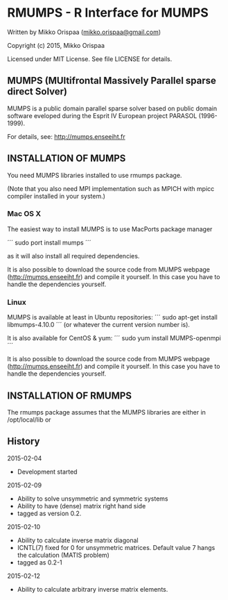 # RMUMPS - R Interface for MUMPS

Written by Mikko Orispaa (mikko.orispaa@gmail.com)

Copyright (c) 2015, Mikko Orispaa

Licensed under MIT License. See file LICENSE for details.


## MUMPS (MUltifrontal Massively Parallel sparse direct Solver)

MUMPS is a public domain parallel sparse solver based on public domain software eveloped during the Esprit IV European project PARASOL (1996-1999).

For details, see: http://mumps.enseeiht.fr


## INSTALLATION OF MUMPS

You need MUMPS libraries installed to use rmumps package.

(Note that you also need MPI implementation such as MPICH with mpicc compiler installed in your system.)

### Mac OS X

The easiest way to install MUMPS is to use MacPorts package manager

´´´
sudo port install mumps
´´´

as it will also install all required dependencies.

It is also possible to download the source code from MUMPS webpage (http://mumps.enseeiht.fr) and compile it yourself. In this case you have to handle the dependencies yourself.

### Linux

MUMPS is available at least in Ubuntu repositories:
´´´
sudo apt-get install libmumps-4.10.0 
´´´
(or whatever the current version number is).

It is also available for CentOS & yum:
´´´
sudo yum install MUMPS-openmpi
´´´

It is also possible to download the source code from MUMPS webpage (http://mumps.enseeiht.fr) and compile it yourself. In this case you have to handle the dependencies yourself.

## INSTALLATION OF RMUMPS

The rmumps package assumes that the MUMPS libraries are either in /opt/local/lib or 


## History

2015-02-04
- Development started

2015-02-09
- Ability to solve unsymmetric and symmetric systems
- Ability to have (dense) matrix right hand side
- tagged as version 0.2.

2015-02-10
- Ability to calculate inverse matrix diagonal
- ICNTL(7) fixed for 0 for unsymmetric matrices. Default value 7 hangs the calculation
  (MATIS problem)
- tagged as 0.2-1

2015-02-12
- Ability to calculate arbitrary inverse matrix elements.
